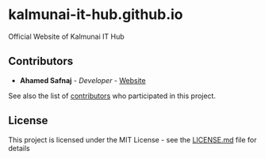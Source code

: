 # kalmunai-it-hub.github.io
Official Website of Kalmunai IT Hub

## Contributors

* **Ahamed Safnaj** - *Developer* - [Website](https://ahamedsafnaj.blogspot.com)

See also the list of [contributors](https://github.com/Kalmunai-IT-Hub/kalmunai-it-hub.github.io/graphs/contributors) who participated in this project.

## License

This project is licensed under the MIT License - see the [LICENSE.md](https://github.com/Safnaj/School-Management-System/blob/master/LICENSE) file for details


